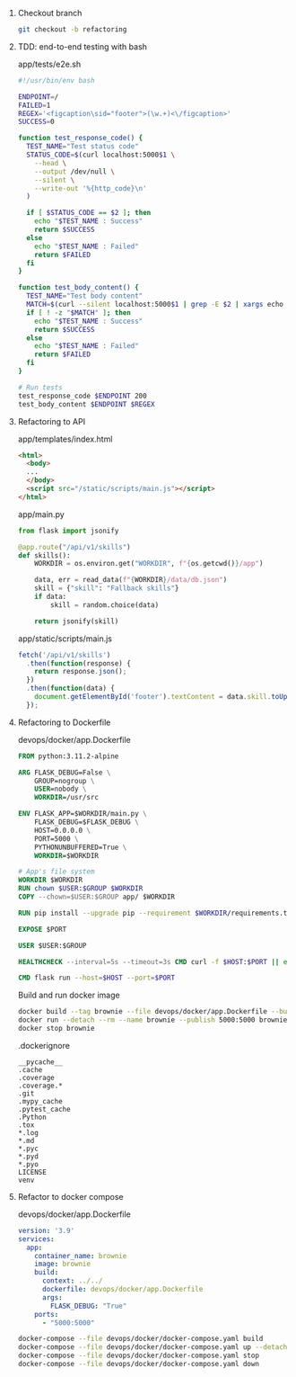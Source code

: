 1. Checkout branch

    ```bash
    git checkout -b refactoring
    ```

1. TDD: end-to-end testing with bash

    app/tests/e2e.sh

    ```bash
    #!/usr/bin/env bash

    ENDPOINT=/
    FAILED=1
    REGEX='<figcaption\sid="footer">(\w.+)<\/figcaption>'
    SUCCESS=0

    function test_response_code() {
      TEST_NAME="Test status code"
      STATUS_CODE=$(curl localhost:5000$1 \
        --head \
        --output /dev/null \
        --silent \
        --write-out '%{http_code}\n'
      )

      if [ $STATUS_CODE == $2 ]; then
        echo "$TEST_NAME : Success"
        return $SUCCESS
      else
        echo "$TEST_NAME : Failed"
        return $FAILED
      fi
    }

    function test_body_content() {
      TEST_NAME="Test body content"
      MATCH=$(curl --silent localhost:5000$1 | grep -E $2 | xargs echo -n)
      if [ ! -z "$MATCH" ]; then
        echo "$TEST_NAME : Success"
        return $SUCCESS
      else
        echo "$TEST_NAME : Failed"
        return $FAILED
      fi
    }

    # Run tests
    test_response_code $ENDPOINT 200
    test_body_content $ENDPOINT $REGEX
    ```

1. Refactoring to API

    app/templates/index.html

    ```html
    <html>
      <body>
      ...
      </body>
      <script src="/static/scripts/main.js"></script>
    </html>
    ```

    app/main.py

    ```python
    from flask import jsonify

    @app.route("/api/v1/skills")
    def skills():
        WORKDIR = os.environ.get("WORKDIR", f"{os.getcwd()}/app")

        data, err = read_data(f"{WORKDIR}/data/db.json")
        skill = {"skill": "Fallback skills"}
        if data:
            skill = random.choice(data)

        return jsonify(skill)
    ```

    app/static/scripts/main.js

    ```javascript
    fetch('/api/v1/skills')
      .then(function(response) {
        return response.json();
      })
      .then(function(data) {
        document.getElementById('footer').textContent = data.skill.toUpperCase();
      });
    ```
1. Refactoring to Dockerfile

    devops/docker/app.Dockerfile

    ```Dockerfile
    FROM python:3.11.2-alpine

    ARG FLASK_DEBUG=False \
        GROUP=nogroup \
        USER=nobody \
        WORKDIR=/usr/src

    ENV FLASK_APP=$WORKDIR/main.py \
        FLASK_DEBUG=$FLASK_DEBUG \
        HOST=0.0.0.0 \
        PORT=5000 \
        PYTHONUNBUFFERED=True \
        WORKDIR=$WORKDIR

    # App's file system
    WORKDIR $WORKDIR
    RUN chown $USER:$GROUP $WORKDIR
    COPY --chown=$USER:$GROUP app/ $WORKDIR

    RUN pip install --upgrade pip --requirement $WORKDIR/requirements.txt

    EXPOSE $PORT

    USER $USER:$GROUP

    HEALTHCHECK --interval=5s --timeout=3s CMD curl -f $HOST:$PORT || exit 1

    CMD flask run --host=$HOST --port=$PORT
    ```

    Build and run docker image

    ```bash
    docker build --tag brownie --file devops/docker/app.Dockerfile --build-arg FLASK_DEBUG=True .
    docker run --detach --rm --name brownie --publish 5000:5000 brownie
    docker stop brownie
    ```

    .dockerignore

    ```
    __pycache__
    .cache
    .coverage
    .coverage.*
    .git
    .mypy_cache
    .pytest_cache
    .Python
    .tox
    *.log
    *.md
    *.pyc
    *.pyd
    *.pyo
    LICENSE
    venv
    ```

1. Refactor to docker compose

    devops/docker/app.Dockerfile

    ```yaml
    version: '3.9'
    services:
      app:
        container_name: brownie
        image: brownie
        build:
          context: ../../
          dockerfile: devops/docker/app.Dockerfile
          args:
            FLASK_DEBUG: "True"
        ports:
          - "5000:5000"
    ```

    ```bash
    docker-compose --file devops/docker/docker-compose.yaml build
    docker-compose --file devops/docker/docker-compose.yaml up --detach
    docker-compose --file devops/docker/docker-compose.yaml stop
    docker-compose --file devops/docker/docker-compose.yaml down
    ```

